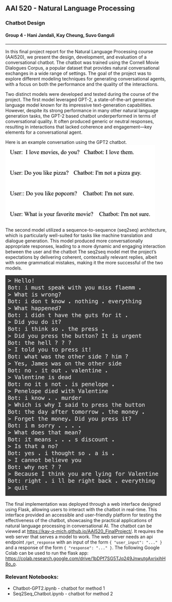 ## AAI 520 - Natural Language Processing
### Chatbot Design
#### Group 4 - Hani Jandali, Kay Cheung, Suvo Ganguli

---

In this final project report for the Natural Language Processing course (AAI520), we present the design, development, and evaluation of a conversational chatbot. The chatbot was trained using the Cornell Movie Dialogues Corpus, a popular dataset that provides natural conversational exchanges in a wide range of settings. The goal of the project was to explore different modeling techniques for generating conversational agents, with a focus on both the performance and the quality of the interactions.

Two distinct models were developed and tested during the course of the project. The first model leveraged GPT-2, a state-of-the-art generative language model known for its impressive text-generation capabilities. However, despite its strong performance in many other natural language generation tasks, the GPT-2 based chatbot underperformed in terms of conversational quality. It often produced generic or neutral responses, resulting in interactions that lacked coherence and engagement—key elements for a conversational agent.

Here is an example conversation using the GPT2 chatbot.
![Chatbot GPT2](./images/Chatbot-GPT2-pic.png)

The second model utilized a sequence-to-sequence (seq2seq) architecture, which is particularly well-suited for tasks like machine translation and dialogue generation. This model produced more conversationally appropriate responses, leading to a more dynamic and engaging interaction between the user and the chatbot The seq2seq model met the project’s expectations by delivering coherent, contextually relevant replies, albeit with some grammatical mistakes, making it the more successful of the two models.

![Sequence to Sequence Chatbot](./images/Seq2Seq_Sample_Convo.png)

The final implementation was deployed through a web interface designed using Flask, allowing users to interact with the chatbot in real-time. This interface provided an accessible and user-friendly platform for testing the effectiveness of the chatbot, showcasing the practical applications of natural language processing in conversational AI. The chatbot can be viewed at https://kay-q-mich.github.io/AAI520_FinalProject/. It requires the web server that serves a model to work. The web server needs an api endpoint `/get_response` with an input of the form `{ "user_input": "..." }` and a response of the form `{ "response": "..." }`. The following Google Colab can be used to run the flask app: https://colab.research.google.com/drive/1bDPf7SG5TJq249JnwutgAxrjxjhH8o_o.

### Relevant Notebooks:
- Chatbot-GPT2.ipynb - chatbot for method 1
- Seq2Seq_Chatbot.ipynb - chatbot for method 2
